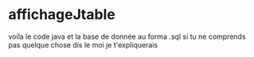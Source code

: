 # affichageJtable
voila le code java et la base de donnée au forma .sql si tu ne comprends pas quelque chose dis le moi je t'expliquerais 
